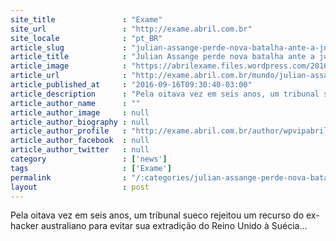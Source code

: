 ```yaml
---
site_title               : "Exame"
site_url                 : "http://exame.abril.com.br"
site_locale              : "pt_BR"
article_slug             : "julian-assange-perde-nova-batalha-ante-a-justica-sueca"
article_title            : "Julian Assange perde nova batalha ante a justiça sueca"
article_image            : "https://abrilexame.files.wordpress.com/2016/09/size_960_16_9_julian-assange-na-embaixada5.jpg?quality=70&strip=all&w=960"
article_url              : "http://exame.abril.com.br/mundo/julian-assange-perde-nova-batalha-ante-a-justica-sueca-2/"
article_published_at     : "2016-09-16T09:30:40-03:00"
article_description      : "Pela oitava vez em seis anos, um tribunal sueco rejeitou um recurso do ex-hacker australiano para evitar sua extradição do Reino Unido à Suécia..."
article_author_name      : ""
article_author_image     : null
article_author_biography : null
article_author_profile   : "http://exame.abril.com.br/author/wpvipabril/"
article_author_facebook  : null
article_author_twitter   : null
category                 : ['news']
tags                     : ['Exame']
permalink                : "/:categories/julian-assange-perde-nova-batalha-ante-a-justica-sueca/"
layout                   : post
---
```


Pela oitava vez em seis anos, um tribunal sueco rejeitou um recurso do ex-hacker australiano para evitar sua extradição do Reino Unido à Suécia...
